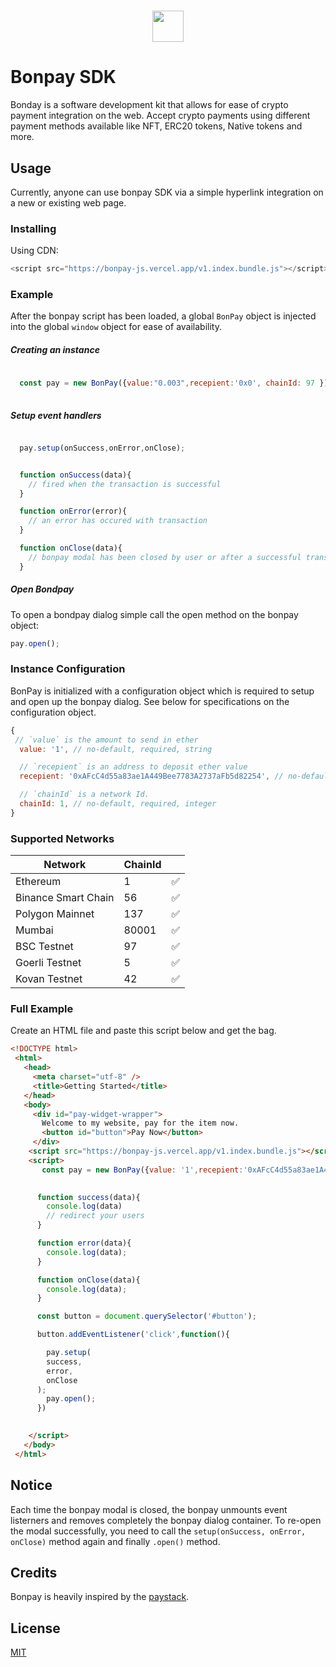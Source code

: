 <h1 align="center">
   <b>
        <a href="https://github.com/CeoFred/bonpay-js"><img src="https://bonpay.codemon.me/logo.png" height="50" /></a><br>
    </b>
</h1>

# Bonpay SDK
Bonday is a software development kit that allows for ease of crypto payment integration on the web. Accept crypto payments using different payment methods available like NFT, ERC20 tokens, Native tokens and more.


## Usage
Currently, anyone can use bonpay SDK via a simple hyperlink integration on a new or existing web page.
### Installing
Using CDN:

```js
<script src="https://bonpay-js.vercel.app/v1.index.bundle.js"></script>   
```

### Example
After the bonpay script has been loaded, a global ```BonPay``` object is injected into the global ```window``` object for ease of availability.
##### Creating an instance
```js
 
  const pay = new BonPay({value:"0.003",recepient:'0x0', chainId: 97 })
 
```


##### Setup event handlers

```js

  pay.setup(onSuccess,onError,onClose);


  function onSuccess(data){
    // fired when the transaction is successful
  }

  function onError(error){
    // an error has occured with transaction
  }

  function onClose(data){
    // bonpay modal has been closed by user or after a successful transaction.
  }
```

##### Open Bondpay 
To open a bondpay dialog simple call the open method on the bonpay object:
```js
pay.open();
```
### Instance Configuration
BonPay is initialized with a configuration object which is required to setup and open up the bonpay dialog. See below for specifications on the configuration object.

```js
{
 // `value` is the amount to send in ether
  value: '1', // no-default, required, string

  // `recepient` is an address to deposit ether value
  recepient: '0xAFcC4d55a83ae1A449Bee7783A2737aFb5d82254', // no-default, required, string

  // `chainId` is a network Id. 
  chainId: 1, // no-default, required, integer
}
```

### Supported Networks
| Network | ChainId |  |
| --- | --- | --- |
| Ethereum  | 1 |  ✅|
| Binance Smart Chain | 56 |  ✅  |
| Polygon Mainnet | 137 |  ✅  |
| Mumbai | 80001 |  ✅  |
| BSC Testnet | 97 |  ✅ |
| Goerli Testnet | 5 |  ✅  |
| Kovan Testnet | 42 |  ✅ |



### Full Example
Create an HTML file and paste this script below and get the bag.
```html
<!DOCTYPE html>
 <html>
   <head>
     <meta charset="utf-8" />
     <title>Getting Started</title>
   </head>
   <body>
     <div id="pay-widget-wrapper">
       Welcome to my website, pay for the item now.
       <button id="button">Pay Now</button>
     </div>
    <script src="https://bonpay-js.vercel.app/v1.index.bundle.js"></script>
    <script>
       const pay = new BonPay({value: '1',recepient:'0xAFcC4d55a83ae1A449Bee7783A2737aFb5d82254', chainId: 97 })

      
      function success(data){
        console.log(data)
        // redirect your users
      }

      function error(data){
        console.log(data);
      }

      function onClose(data){
        console.log(data);
      }

      const button = document.querySelector('#button');

      button.addEventListener('click',function(){

        pay.setup(
        success,
        error,
        onClose
      );
        pay.open();
      })

      
    </script>
   </body>
 </html>

```


## Notice

Each time the bonpay modal is closed, the bonpay unmounts event listerners and removes completely the bonpay dialog container. To re-open the modal successfully, you need to call the ```setup(onSuccess, onError, onClose)``` method again and finally ```.open()``` method.


## Credits

Bonpay is heavily inspired by the [paystack](https://paystack.com).

## License

[MIT](LICENSE)